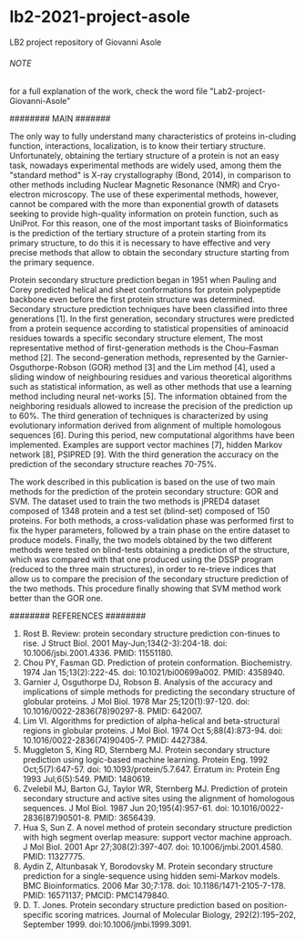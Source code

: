 # lb2-2021-project-asole
LB2 project repository of Giovanni Asole

###### NOTE ######

for a full explanation of the work, check the word file "Lab2-project-Giovanni-Asole"

######## MAIN #######

The only way to fully understand many characteristics of proteins in-cluding function, interactions, localization, 
is to know their tertiary structure. Unfortunately, obtaining the tertiary structure of a protein is not an easy task,
nowadays experimental methods are widely used, among them the "standard method" is X-ray
crystallography (Bond, 2014), in comparison to other methods including Nuclear Magnetic Resonance (NMR) and Cryo-electron microscopy. 
The use of these experimental methods, however, cannot be compared with the more than exponential growth of datasets seeking to
provide high-quality information on protein function, such as UniProt. For this reason, one of the most important tasks of 
Bioinformatics is the prediction of the tertiary structure of a protein starting from its primary structure, to do this it
is necessary to have effective and very precise methods that allow to obtain the secondary structure starting from the primary sequence.

Protein secondary structure prediction began in 1951 when Pauling and Corey predicted helical and sheet conformations for
protein polypeptide backbone even before the first protein structure was determined. Secondary structure prediction 
techniques have been classified into three generations [1].
In the first generation, secondary structures were predicted from a protein sequence according to statistical propensities
of aminoacid residues towards a specific secondary structure element, The most representative method of first-generation 
methods is the Chou–Fasman method [2]. The second-generation methods, represented 
by the Garnier-Osguthorpe-Robson (GOR) method [3] and the Lim method [4], used a sliding window of neighbouring residues 
and various theoretical algorithms such as statistical information, as well as other methods that use a learning method 
including neural net-works [5]. The information obtained from the neighboring residuals allowed to increase the
precision of the prediction up to 60%.
The third generation of techniques is characterized by using evolutionary information derived from alignment of
multiple homologous sequences [6]. During this period, new computational algorithms have been implemented. Examples are 
support vector machines [7], hidden Markov network [8], PSIPRED [9].
With the third generation the accuracy on the prediction of the secondary structure reaches 70-75%.

The work described in this publication is based on the use of two main methods for the prediction of the protein 
secondary structure: GOR and SVM. The dataset used to train the two methods is jPRED4 dataset composed of 1348 
protein and a test set (blind-set) composed of 150 proteins.
For both methods, a cross-validation phase was performed first to fix the hyper parameters, followed by a train
phase on the entire dataset to produce models. Finally, the two models obtained by the two different methods 
were tested on blind-tests obtaining a prediction of the structure, which was compared with that one produced 
using the DSSP program (reduced to the three main structures), in order to re-trieve indices that allow us to compare 
the precision of the secondary structure prediction of the two methods.
This procedure finally showing that SVM method work better than the GOR one.

######## REFERENCES ########

1.	Rost B. Review: protein secondary structure prediction con-tinues to rise. J Struct Biol. 2001 May-Jun;134(2-3):204-18. doi: 10.1006/jsbi.2001.4336. PMID: 11551180.
2.	Chou PY, Fasman GD. Prediction of protein conformation. Biochemistry. 1974 Jan 15;13(2):222-45. doi: 10.1021/bi00699a002. PMID: 4358940.
3.	Garnier J, Osguthorpe DJ, Robson B. Analysis of the accuracy and implications of simple methods for predicting the secondary structure of globular proteins. J Mol Biol. 1978 Mar 25;120(1):97-120. doi: 10.1016/0022-2836(78)90297-8. PMID: 642007.
4.	Lim VI. Algorithms for prediction of alpha-helical and beta-structural regions in globular proteins. J Mol Biol. 1974 Oct 5;88(4):873-94. doi: 10.1016/0022-2836(74)90405-7. PMID: 4427384.
5.	Muggleton S, King RD, Sternberg MJ. Protein secondary structure prediction using logic-based machine learning. Protein Eng. 1992 Oct;5(7):647-57. doi: 10.1093/protein/5.7.647. Erratum in: Protein Eng 1993 Jul;6(5):549. PMID: 1480619.
6.	Zvelebil MJ, Barton GJ, Taylor WR, Sternberg MJ. Prediction of protein secondary structure and active sites using the alignment of homologous sequences. J Mol Biol. 1987 Jun 20;195(4):957-61. doi: 10.1016/0022-2836(87)90501-8. PMID: 3656439.
7.	Hua S, Sun Z. A novel method of protein secondary structure prediction with high segment overlap measure: support vector machine approach. J Mol Biol. 2001 Apr 27;308(2):397-407. doi: 10.1006/jmbi.2001.4580. PMID: 11327775.
8.	Aydin Z, Altunbasak Y, Borodovsky M. Protein secondary structure prediction for a single-sequence using hidden semi-Markov models. BMC Bioinformatics. 2006 Mar 30;7:178. doi: 10.1186/1471-2105-7-178. PMID: 16571137; PMCID: PMC1479840.
9.	D. T. Jones. Protein secondary structure prediction based on position-specific scoring matrices. Journal of Molecular Biology, 292(2):195–202, September 1999. doi:10.1006/jmbi.1999.3091. 

